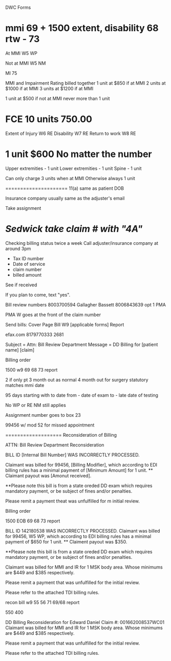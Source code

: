 DWC Forms

mmi 69 + 1500
extent, disability 68
rtw - 73
===================
At MMI
W5 WP

Not at MMI
W5 NM

MI 75

MMI and Impairment Rating billed together
1 unit at $850 if at MMI
2 units at $1000 if at MMI
3 units at $1200 if at MMI

1 unit at $500 if not at MMI
never more than 1 unit

FCE
10 units
750.00
====================
Extent of Injury W6 RE
Disability W7 RE
Return to work W8 RE

1 unit $600
No matter the number
=====================
Upper extremities - 1 unit
Lower extremities - 1 unit
Spine - 1 unit

Can only charge 3 units when at MMI
Otherwise always 1 unit

=====================
11(a) same as patient DOB

Insurance company usually same as the adjuster's email

Take assignment

*Sedwick take claim # with "4A"*
=====================
Checking billing status
twice a week
Call adjuster/insurance company at around 3pm
 -   Tax ID number
 -   Date of service
 -   claim number
 -   billed amount

 See if received



If you plan to come, text "yes".


Bill review numbers
8003700594 Gallagher Bassett
8006843639 opt 1 PMA


PMA W goes at the front of the claim number


Send bills:
Cover Page
Bill
W9
[applicable forms]
Report

efax.com
8179770333
2681

Subject = Attn: Bill Review Department
Message = DD Billing for [patient name]
            [claim]


Billing order

1500
w9
69
68
73
report


2 if  only pt
3 month out as normal
4 month out for surgery
statutory matches mmi date

95 days starting with to date
from - date of exam
to - late date of testing

No WP or RE
NM still applies

Assignment number goes to box 23

99456 w/ mod 52 for missed appointment

===================
Reconsideration of Billing

ATTN: Bill Review Department Reconsideration

BILL ID [Internal Bill Number] WAS INCORRECTLY PROCESSED.
<!-- Repeat for each billing item -->
Claimant was billed for 99456, [Billing Modifier], which according to EDI billing rules has a minimal payment of [Minimum Amount] for 1 unit. ** Claimant payout was [Amonut received].
<!-- Repeat for each billing item -->

**Please note this bill is from a state oreded DD exam which requires mandatory payment, or be subject of fines and/or penalties.

Please remit a payment theat was unfulfilled for m initial review.

Billing order

1500
EOB
69
68
73
report


BILL ID 142180538 WAS INCORRECTLY PROCESSED.
Claimant was billed for 99456, W5 WP, which according to EDI billing rules has a minimal payment of $650 for 1 unit. ** Claiment payout was $350.

**Please note this bill is from a state oreded DD exam which requires mandatory payment, or be subject of fines and/or penalties.



Claimant was billed for MMI and IR for 1 MSK body area.
Whose minimums are $449 and $385 respectively.

Please remit a payment that was unfulfilled for the initial review.

Please refer to the attached TDI billing rules.

recon
bill
w9
55 56 71
69/68
report

550
400


DD Billing Reconsideration for Edward Daniel
Claim #: 001662008537WC01
Claimant was billed for MMI and IR for 1 MSK body area.
Whose minimums are $449 and $385 respectively.

Please remit a payment that was unfulfilled for the initial review.

Please refer to the attached TDI billing rules.
